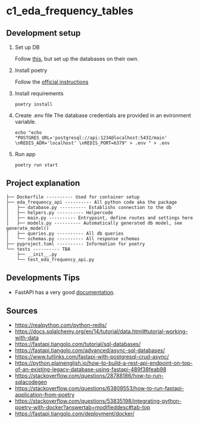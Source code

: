 # c1_eda_frequency_tables

## Development setup

1. Set up DB

    Follow [this](https://github.com/CorrelAid/kn_fds_statistics_database), but set up the databases on their own.

2. Install poetry
    
    Follow the [official instructions](https://python-poetry.org/docs/)

3. Install requirements

    ```
    poetry install
    ```

4. Create .env file
    The database credentials are provided in an evironment variable.  

    ```
    echo "echo "POSTGRES_URL='postgresql://api:1234@localhost:5432/main' \nREDIS_ADR='localhost' \nREDIS_PORT=6379" > .env " > .env
    ```

4. Run app
    ```
    poetry run start
    ```

## Project explanation
```
├── Dockerfile ---------- Used for container setup
├── eda_frequency_api ---------- All python code aka the package
│   ├── database.py ---------- Establishs connection to the db
│   ├── helpers.py ---------- Helpercode
│   ├── main.py ---------- Entrypoint, define routes and settings here
│   ├── models.py ---------- Automatically generated db model, see generate_model()
│   ├── queries.py ---------- All db queries
│   └── schemas.py ---------- All response schemas
├── pyproject.toml ---------- Information for poetry
└── tests ---------- TBA
    ├── __init__.py
    └── test_eda_frequency_api.py
```

## Developments Tips
- FastAPI has a very good [documentation](https://fastapi.tiangolo.com/). 
 


## Sources
- https://realpython.com/python-redis/
- https://docs.sqlalchemy.org/en/14/tutorial/data.html#tutorial-working-with-data
- https://fastapi.tiangolo.com/tutorial/sql-databases/
- https://fastapi.tiangolo.com/advanced/async-sql-databases/
- https://www.tutlinks.com/fastapi-with-postgresql-crud-async/
- https://python.plainenglish.io/how-to-build-a-rest-api-endpoint-on-top-of-an-existing-legacy-database-using-fastapi-489f38feab98
- https://stackoverflow.com/questions/28788186/how-to-run-sqlacodegen
- https://stackoverflow.com/questions/63809553/how-to-run-fastapi-application-from-poetry
- https://stackoverflow.com/questions/53835198/integrating-python-poetry-with-docker?answertab=modifieddesc#tab-top
- https://fastapi.tiangolo.com/deployment/docker/